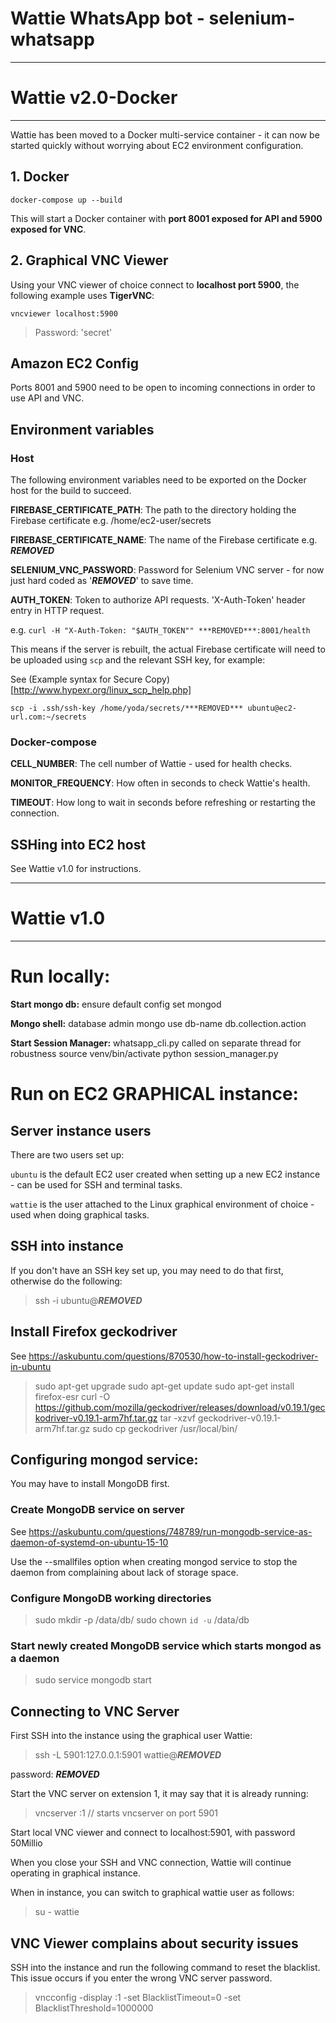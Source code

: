 # Wattie WhatsApp bot - selenium-whatsapp

---

# Wattie v2.0-Docker

---

Wattie has been moved to a Docker multi-service container - it can now be started quickly without worrying about EC2 environment configuration.

## 1. Docker

`docker-compose up --build`

This will start a Docker container with **port 8001 exposed for API and 5900 exposed for VNC**.

## 2. Graphical VNC Viewer

Using your VNC viewer of choice connect to **localhost port 5900**, the following example uses **TigerVNC**:

`vncviewer localhost:5900`

> Password: 'secret'

## Amazon EC2 Config

Ports 8001 and 5900 need to be open to incoming connections in order to use API and VNC.

## Environment variables

### Host

The following environment variables need to be exported on the Docker host for the build to succeed.

**FIREBASE_CERTIFICATE_PATH**: The path to the directory holding the Firebase certificate e.g. /home/ec2-user/secrets

**FIREBASE_CERTIFICATE_NAME**: The name of the Firebase certificate e.g. ***REMOVED***

**SELENIUM_VNC_PASSWORD**: Password for Selenium VNC server - for now just hard coded as '***REMOVED***' to save time.

**AUTH_TOKEN**: Token to authorize API requests. 'X-Auth-Token' header entry in HTTP request.

e.g. `curl -H "X-Auth-Token: "$AUTH_TOKEN"" ***REMOVED***:8001/health`

This means if the server is rebuilt, the actual Firebase certificate will need to be uploaded using `scp` and the relevant SSH key, for example:

See (Example syntax for Secure Copy)[http://www.hypexr.org/linux_scp_help.php]

`scp -i .ssh/ssh-key /home/yoda/secrets/***REMOVED*** ubuntu@ec2-url.com:~/secrets`

### Docker-compose

**CELL_NUMBER**: The cell number of Wattie - used for health checks.

**MONITOR_FREQUENCY**: How often in seconds to check Wattie's health.

**TIMEOUT**: How long to wait in seconds before refreshing or restarting the connection.

## SSHing into EC2 host

See Wattie v1.0 for instructions.

---

# Wattie v1.0

---

# Run locally:

**Start mongo db:** ensure default config set
mongod

**Mongo shell:** database admin
mongo
use db-name
db.collection.action

**Start Session Manager:** whatsapp_cli.py called on separate thread for robustness
source venv/bin/activate
python session_manager.py

# Run on EC2 GRAPHICAL instance:

## Server instance users

There are two users set up:

`ubuntu` is the default EC2 user created when setting up a new EC2 instance - can be used for SSH and terminal tasks.

`wattie` is the user attached to the Linux graphical environment of choice - used when doing graphical tasks.

## SSH into instance

If you don't have an SSH key set up, you may need to do that first, otherwise do the following:

> ssh -i <ssh-key-file> ubuntu@***REMOVED***

## Install Firefox geckodriver

See https://askubuntu.com/questions/870530/how-to-install-geckodriver-in-ubuntu

> sudo apt-get upgrade
> sudo apt-get update
> sudo apt-get install firefox-esr
> curl -O https://github.com/mozilla/geckodriver/releases/download/v0.19.1/geckodriver-v0.19.1-arm7hf.tar.gz
> tar -xzvf geckodriver-v0.19.1-arm7hf.tar.gz
> sudo cp geckodriver /usr/local/bin/

## Configuring mongod service:

You may have to install MongoDB first.

### Create MongoDB service on server

See https://askubuntu.com/questions/748789/run-mongodb-service-as-daemon-of-systemd-on-ubuntu-15-10

Use the --smallfiles option when creating mongod service to stop the daemon from complaining about lack of storage space.

### Configure MongoDB working directories

> sudo mkdir -p /data/db/
> sudo chown `id -u` /data/db

### Start newly created MongoDB service which starts mongod as a daemon

> sudo service mongodb start

## Connecting to VNC Server

First SSH into the instance using the graphical user Wattie:

> ssh -L 5901:127.0.0.1:5901 wattie@***REMOVED***

password: ***REMOVED***

Start the VNC server on extension 1, it may say that it is already running:

> vncserver :1 // starts vncserver on port 5901

Start local VNC viewer and connect to localhost:5901, with password 50Millio

When you close your SSH and VNC connection, Wattie will continue operating in graphical instance.

When in instance, you can switch to graphical wattie user as follows:

> su - wattie

## VNC Viewer complains about security issues

SSH into the instance and run the following command to reset the blacklist. This issue occurs if you enter the wrong VNC server password.

> vncconfig -display :1 -set BlacklistTimeout=0 -set BlacklistThreshold=1000000
